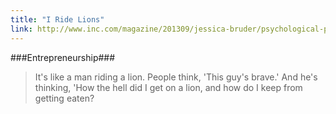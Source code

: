 ```yaml
---
title: "I Ride Lions"
link: http://www.inc.com/magazine/201309/jessica-bruder/psychological-price-of-entrepreneurship.html
---
```


  ###Entrepreneurship###

  > It's like a man riding a lion. People think, 'This guy's brave.' And he's
  > thinking, 'How the hell did I get on a lion, and how do I keep from
  > getting eaten?
